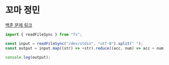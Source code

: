 # 꼬마 정민

[백준 문제 링크](https://www.acmicpc.net/problem/11382)

```typescript
import { readFileSync } from "fs";

const input = readFileSync("/dev/stdin", "utf-8").split(" ");
const output = input.map((str) => +str).reduce((acc, num) => acc + num, 0);

console.log(output);
```
